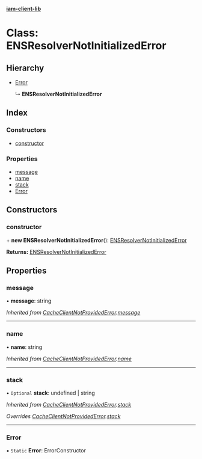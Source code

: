 **[iam-client-lib](../README.md)**

# Class: ENSResolverNotInitializedError

## Hierarchy

* [Error](cacheclientnotprovidederror.md#error)

  ↳ **ENSResolverNotInitializedError**

## Index

### Constructors

* [constructor](ensresolvernotinitializederror.md#constructor)

### Properties

* [message](ensresolvernotinitializederror.md#message)
* [name](ensresolvernotinitializederror.md#name)
* [stack](ensresolvernotinitializederror.md#stack)
* [Error](ensresolvernotinitializederror.md#error)

## Constructors

### constructor

\+ **new ENSResolverNotInitializedError**(): [ENSResolverNotInitializedError](ensresolvernotinitializederror.md)

**Returns:** [ENSResolverNotInitializedError](ensresolvernotinitializederror.md)

## Properties

### message

•  **message**: string

*Inherited from [CacheClientNotProvidedError](cacheclientnotprovidederror.md).[message](cacheclientnotprovidederror.md#message)*

___

### name

•  **name**: string

*Inherited from [CacheClientNotProvidedError](cacheclientnotprovidederror.md).[name](cacheclientnotprovidederror.md#name)*

___

### stack

• `Optional` **stack**: undefined \| string

*Inherited from [CacheClientNotProvidedError](cacheclientnotprovidederror.md).[stack](cacheclientnotprovidederror.md#stack)*

*Overrides [CacheClientNotProvidedError](cacheclientnotprovidederror.md).[stack](cacheclientnotprovidederror.md#stack)*

___

### Error

▪ `Static` **Error**: ErrorConstructor

